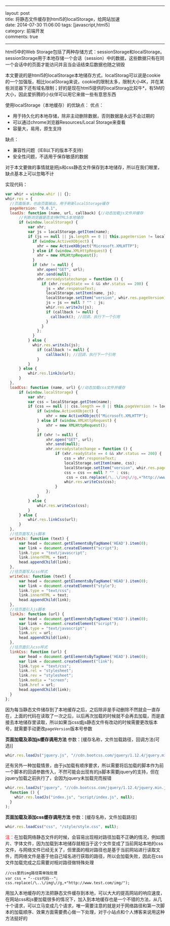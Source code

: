 ﻿---

layout: post  
title: 将静态文件缓存到html5的localStorage，给网站加速  
date: 2014-07-30 11:06:00
tags: [javascript,html5]  
category: 前端开发  
comments: true

---

html5中的Web Storage包括了两种存储方式：sessionStorage和localStorage。sessionStorage用于本地存储一个会话（session）中的数据，这些数据只有在同一个会话中的页面才能访问并且当会话结束后数据也随之销毁

本文要说的是html5的localStorage本地储存方式，localStorag可以说是cookie的一个加强版，相比localStorag来说，cookie的限制太多，限制大小4K，并在某些浏览器下还有域名限制；好的是现在html5提供的localStorag比较牛*，有5M的大小，因此爱折腾的小伙伴可以用它来做一些有意思东西


使用localStorage（本地缓存）的优缺点：
优点：

 - 用于持久化的本地存储，除非主动删除数据，否则数据是永远不会过期的
 - 可以通过chrome浏览器Resources/Local Storage来查看
 - 容量大，易用，原生支持

缺点：

 - 兼容性问题（IE8以下的版本不支持） 
 - 安全性问题，不适用于保存敏感的数据


对于本文要做的事情就是把js和css静态文件保存到本地储存，所以在我们眼里，缺点基本上可以忽略不计
<!-- more -->

实现代码：
``` javascript
var whir = window.whir || {};
whir.res = {
  //页面版本，也由页面输出，用于刷新localStorage缓存
  pageVersion: "0.0.1", 
  loadJs: function (name, url, callback) {//动态加载js文件并缓存
      //判断浏览器是否支持HTML5本地储存
      if (window.localStorage) {
          var xhr;
          var js = localStorage.getItem(name);
          if (js == null || js.length == 0 || this.pageVersion != localStorage.getItem("version")) {
            if (window.ActiveXObject) {
              xhr = new ActiveXObject("Microsoft.XMLHTTP");
            } else if (window.XMLHttpRequest) {
              xhr = new XMLHttpRequest();
            }
            if (xhr != null) {
              xhr.open("GET", url);
              xhr.send(null);
              xhr.onreadystatechange = function () {
                if (xhr.readyState == 4 && xhr.status == 200) {
                  js = xhr.responseText;
                  localStorage.setItem(name, js);
                  localStorage.setItem("version", whir.res.pageVersion);
                  js = js == null ? "" : js;
                  whir.res.writeJs(js);
                  if (callback != null) {
                    callback(); //回调，执行下一个引用
                  }
                }
              };
            }
          } else {
            whir.res.writeJs(js);
              if (callback != null) {
                  callback(); //回调，执行下一个引用
              }
          }
      } else {
          whir.res.linkJs(url);
      }
  },
  loadCss: function (name, url) {//动态加载css文件并缓存
      if (window.localStorage) {
          var xhr;
          var css = localStorage.getItem(name);
          if (css == null || css.length == 0 || this.pageVersion != localStorage.getItem("version")) {
              if (window.ActiveXObject) {
                  xhr = new ActiveXObject("Microsoft.XMLHTTP");
              } else if (window.XMLHttpRequest) {
                  xhr = new XMLHttpRequest();
              }
              if (xhr != null) {
                  xhr.open("GET", url);
                  xhr.send(null);
                  xhr.onreadystatechange = function () {
                      if (xhr.readyState == 4 && xhr.status == 200) {
                          css = xhr.responseText;
                          localStorage.setItem(name, css);
                          localStorage.setItem("version", whir.res.pageVersion);
                          css = css == null ? "" : css;
                           css = css.replace(/\..\/img\//g,+"http://www.test.com/img/"); //css里的img路径需单独处理
                          whir.res.writeCss(css);
                      }
                  };
              }
          } else {
              whir.res.writeCss(css);
          }
      } else {
          whir.res.linkCss(url);
      }
  },
  //往页面写入js脚本
  writeJs: function (text) {
      var head = document.getElementsByTagName('HEAD').item(0);
      var link = document.createElement("script");
      link.type = "text/javascript";
      link.innerHTML = text;
      head.appendChild(link);
  },
  //往页面写入css样式
  writeCss: function (text) {
      var head = document.getElementsByTagName('HEAD').item(0);
      var link = document.createElement("style");
      link.type = "text/css";
      link.innerHTML = text;
      head.appendChild(link);
  },
  //往页面引入js脚本
  linkJs: function (url) {
      var head = document.getElementsByTagName('HEAD').item(0);
      var link = document.createElement("script");
      link.type = "text/javascript";
      link.src = url;
      head.appendChild(link);
  },
  //往页面引入css样式
  linkCss: function (url) {
      var head = document.getElementsByTagName('HEAD').item(0);
      var link = document.createElement("link");
      link.type = "text/css";
      link.rel = "stylesheet";
      link.rev = "stylesheet";
      link.media = "screen";
      link.href = url;
      head.appendChild(link);
  }
};
```
 
因为每当静态文件储存到了本地缓存之后，之后除非是手动删除不然就会一直存在，上面的代码在读取了一次之后，以后再次加载的时候就不会再去加载，而是直接去本地储存里读取，所以如果当css或js静态文件有改动的时候需要更改版本号，就需要手动更改`pageVersion`版本号参数

**页面加载及添加js缓存调用方法**
参数：[缓存名称，文件加载路径，回调方法(可选)]

``` javascript
whir.res.loadJs("jquery.js", "//cdn.bootcss.com/jquery/1.12.4/jquery.min.js",null);
```

还有另外一种加载情景，由于js加载有顺序要求，所以需要将后加载的脚本作为前一个脚本的回调参数传入，不然可能会出现有的js脚本需要jquery的支持，但在jquery加载之前执行了，会因为jquery未加载完而报错

```javascript
whir.res.loadJs("jquery", "//cdn.bootcss.com/jquery/1.12.4/jquery.min.js",
  function () {
    whir.res.loadJs("index.js", "script/index.js", null);
  }
);
```

**页面加载及添加css缓存调用方法**
参数：[缓存名称，文件加载路径]

```javascript
whir.res.loadCss("css", "/style/style.css", null);
```


<font color="red">注：</font>在加载网络静态文件的时候，会容易出现相对路径加载不正确的情况，例如图片、字体文件，因为加载到本地储存就相当于这个文件变成了当前网站本地的css文件，与网络文件已经无关了，但里面的相对路径也是基于当前网站进行读取文件，而网络文件是基于他自己域名进行获取的路径，所以会加载失败，因此在css文件加载完成之后需要对相对路径做特殊处理

```
//css里的img路径需单独处理
var css = "--css代码--";
css.replace(/\..\/img\//g,+"http://www.test.com/img/"); 
```

用加入本地缓存的方法把静态文件缓存到本地，可以大大的提高网站的响应速度，在网站css和js要加载很多的情况下，加入到本地缓存也是一个不错的方法，从几十个请求，可以立马变成几个请求，唯一需要注意的就是对于网络路径和第一次脚本的加载顺序、效果方面需要费心做一下处理，对于小站点和个人博客来说用这种方法挺好的




